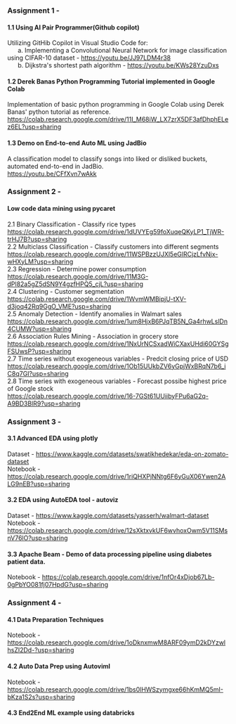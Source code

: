 ### Assignment 1 - 
#### 1.1 Using AI Pair Programmer(Github copilot)
Utilizing GitHib Copilot in Visual Studio Code for: <br>
&nbsp; &nbsp; &nbsp; a. Implementing a Convolutional Neural Network for image classification using CIFAR-10 dataset - https://youtu.be/JJ97LDM4r38 <br> 
&nbsp; &nbsp; &nbsp; b. Dijkstra's shortest path algorithm - https://youtu.be/KWs28YzuDxs

#### 1.2 Derek Banas Python Programming Tutorial implemented in Google Colab
Implementation of basic python programming in Google Colab using Derek Banas' python tutorial as reference. <br>
https://colab.research.google.com/drive/11I_M68iW_LX7zrX5DF3afDhphELez6EL?usp=sharing

#### 1.3 Demo on End-to-end Auto ML using JadBio
A classification model to classify songs into liked or disliked buckets, automated end-to-end in JadBio. <br>
https://youtu.be/CFfXvn7wAkk

### Assignment 2 - 
#### Low code data mining using pycaret
2.1 Binary Classification - Classify rice types <br>
https://colab.research.google.com/drive/1dUVYEg59foXuqeQKyLP1_TjWR-trHJ7B?usp=sharing <br>
2.2 Multiclass Classification - Classify customers into different segments <br>
https://colab.research.google.com/drive/11WSPBzzUJXl5eGlRCjzLfvNjx-wHXyLM?usp=sharing <br>
2.3 Regression - Determine power consumption <br>
https://colab.research.google.com/drive/11M3G-dPl82a5gZ5dSN9Y4gzfHPQ5_cjL?usp=sharing <br>
2.4 Clustering - Customer segmentation <br>
https://colab.research.google.com/drive/1WvmWMBipjU-tXV-d3joq42Rq9GgO_VME?usp=sharing <br>
2.5 Anomaly Detection - Identify anomalies in Walmart sales <br>
https://colab.research.google.com/drive/1um8HjxB6PJqTB5N_Ga4rhwLslDn4CUMW?usp=sharing <br>
2.6 Association Rules Mining - Association in grocery store <br>
https://colab.research.google.com/drive/1NxUrNCSxadWiCXaxUHdi60GYSgFSUwsP?usp=sharing <br>
2.7 Time series without exogeneous variables - Predcit closing price of USD <br>
https://colab.research.google.com/drive/1Ob15UUkbZV6yGpjWxBRqN7b6_iC8q7GI?usp=sharing <br>
2.8 Time series with exogeneous variables - Forecast possibe highest price of Google stock <br>
https://colab.research.google.com/drive/16-7GSt61UUiibyFPu6aG2q-A9BD3BlR9?usp=sharing

### Assignment 3 - 
#### 3.1 Advanced EDA using plotly
Dataset - https://www.kaggle.com/datasets/swatikhedekar/eda-on-zomato-dataset <br>
Notebook - https://colab.research.google.com/drive/1riQHXPjNNtg6F6yGuX06Ywen2ALG9nEB?usp=sharing
#### 3.2 EDA using AutoEDA tool - autoviz
Dataset - https://www.kaggle.com/datasets/yasserh/walmart-dataset <br>
Notebook - https://colab.research.google.com/drive/12sXktxvkUF6wvhoxOwm5V11SMsnV76lO?usp=sharing
#### 3.3 Apache Beam - Demo of data processing pipeline using diabetes patient data. <br>
Notebook - https://colab.research.google.com/drive/1nfOr4xDjob67Lb-0gPbYO081fj07HpdG?usp=sharing

### Assignment 4 - 
#### 4.1 Data Preparation Techniques
Notebook - https://colab.research.google.com/drive/1oDknxmwM8ARF09ymD2kDYzwlhsZI2Dd-?usp=sharing

#### 4.2 Auto Data Prep using Autoviml
Notebook - https://colab.research.google.com/drive/1bs0lHWSzymgxe66hKmMQ5mI-bKza1S2s?usp=sharing

#### 4.3 End2End ML example using databricks
